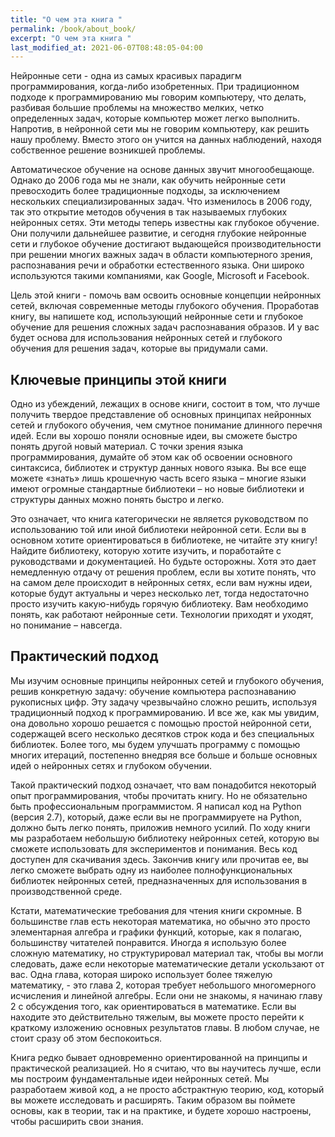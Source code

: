 ```yaml
---
title: "О чем эта книга "
permalink: /book/about_book/
excerpt: "О чем эта книга "
last_modified_at: 2021-06-07T08:48:05-04:00
---
```


Нейронные сети - одна из самых красивых парадигм программирования, когда-либо изобретенных. При традиционном подходе к программированию мы говорим компьютеру, что делать, разбивая большие проблемы на множество мелких, четко определенных задач, которые компьютер может легко выполнить. Напротив, в нейронной сети мы не говорим компьютеру, как решить нашу проблему. Вместо этого он учится на данных наблюдений, находя собственное решение возникшей проблемы.

Автоматическое обучение на основе данных звучит многообещающе. Однако до 2006 года мы не знали, как обучить нейронные сети превосходить более традиционные подходы, за исключением нескольких специализированных задач. Что изменилось в 2006 году, так это открытие методов обучения в так называемых глубоких нейронных сетях. Эти методы теперь известны как глубокое обучение. Они получили дальнейшее развитие, и сегодня глубокие нейронные сети и глубокое обучение достигают выдающейся производительности при решении многих важных задач в области компьютерного зрения, распознавания речи и обработки естественного языка. Они широко используются такими компаниями, как Google, Microsoft и Facebook.

Цель этой книги - помочь вам освоить основные концепции нейронных сетей, включая современные методы глубокого обучения. Проработав книгу, вы напишете код, использующий нейронные сети и глубокое обучение для решения сложных задач распознавания образов. И у вас будет основа для использования нейронных сетей и глубокого обучения для решения задач, которые вы придумали сами. 

## Ключевые принципы этой книги

Одно из убеждений, лежащих в основе книги, состоит в том, что лучше получить твердое представление об основных принципах нейронных сетей и глубокого обучения, чем смутное понимание длинного перечня идей. Если вы хорошо поняли основные идеи, вы сможете быстро понять другой новый материал. С точки зрения языка программирования, думайте об этом как об освоении основного синтаксиса, библиотек и структур данных нового языка. Вы все еще можете «знать» лишь крошечную часть всего языка – многие языки имеют огромные стандартные библиотеки – но новые библиотеки и структуры данных можно понять быстро и легко.

Это означает, что книга категорически не является руководством по использованию той или иной библиотеки нейронной сети. Если вы в основном хотите ориентироваться в библиотеке, не читайте эту книгу! Найдите библиотеку, которую хотите изучить, и поработайте с руководствами и документацией. Но будьте осторожны. Хотя это дает немедленную отдачу от решения проблем, если вы хотите понять, что на самом деле происходит в нейронных сетях, если вам нужны идеи, которые будут актуальны и через несколько лет, тогда недостаточно просто изучить какую-нибудь горячую библиотеку. Вам необходимо понять, как работают нейронные сети. Технологии приходят и уходят, но понимание – навсегда. 

## Практический подход 

Мы изучим основные принципы нейронных сетей и глубокого обучения, решив конкретную задачу: обучение компьютера распознаванию рукописных цифр. Эту задачу чрезвычайно сложно решить, используя традиционный подход к программированию. И все же, как мы увидим, она довольно хорошо решается с помощью простой нейронной сети, содержащей всего несколько десятков строк кода и без специальных библиотек. Более того, мы будем улучшать программу с помощью многих итераций, постепенно внедряя все больше и больше основных идей о нейронных сетях и глубоком обучении.

Такой практический подход означает, что вам понадобится некоторый опыт программирования, чтобы прочитать книгу. Но не обязательно быть профессиональным программистом. Я написал код на Python (версия 2.7), который, даже если вы не программируете на Python, должно быть легко понять, приложив немного усилий. По ходу книги мы разработаем небольшую библиотеку нейронных сетей, которую вы сможете использовать для экспериментов и понимания. Весь код доступен для скачивания здесь. Закончив книгу или прочитав ее, вы легко сможете выбрать одну из наиболее полнофункциональных библиотек нейронных сетей, предназначенных для использования в производственной среде.

Кстати, математические требования для чтения книги скромные. В большинстве глав есть некоторая математика, но обычно это просто элементарная алгебра и графики функций, которые, как я полагаю, большинству читателей понравится. Иногда я использую более сложную математику, но структурировал материал так, чтобы вы могли следовать, даже если некоторые математические детали ускользают от вас. Одна глава, которая широко использует более тяжелую математику, - это глава 2, которая требует небольшого многомерного исчисления и линейной алгебры. Если они не знакомы, я начинаю главу 2 с обсуждения того, как ориентироваться в математике. Если вы находите это действительно тяжелым, вы можете просто перейти к краткому изложению основных результатов главы. В любом случае, не стоит сразу об этом беспокоиться.

Книга редко бывает одновременно ориентированной на принципы и практической реализацией. Но я считаю, что вы научитесь лучше, если мы построим фундаментальные идеи нейронных сетей. Мы разработаем живой код, а не просто абстрактную теорию, код, который вы можете исследовать и расширять. Таким образом вы поймете основы, как в теории, так и на практике, и будете хорошо настроены, чтобы расширить свои знания. 